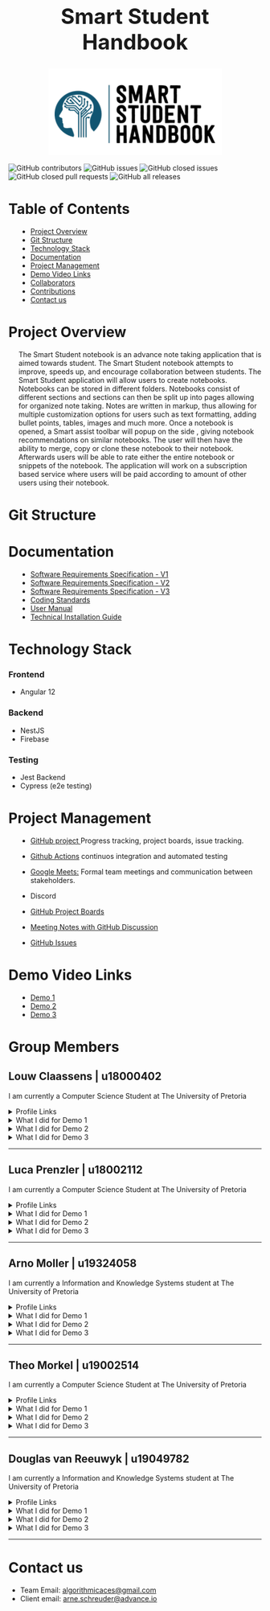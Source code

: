 <h1 align="center" style="font-size: 300%;" > Smart Student Handbook </h1>

<a href="https://www.advance.io/">
    <p align="center">
        <img  src="frontend/src/assets/logo/SmartStudentHandbook.png" alt="Epi-Use logo">
    </p>
</a>

![GitHub contributors](https://img.shields.io/github/contributors/COS301-SE-2021/Smart-Student-Handbook?color=green&style=plastic)
![GitHub issues](https://img.shields.io/github/issues/COS301-SE-2021/Smart-Student-Handbook)
![GitHub closed issues](https://img.shields.io/github/issues-closed/COS301-SE-2021/Smart-Student-Handbook)
![GitHub closed pull requests](https://img.shields.io/github/issues-pr-closed/COS301-SE-2021/Smart-Student-Handbook)
![GitHub all releases](https://img.shields.io/github/downloads/COS301-SE-2021/Smart-Student-Handbook/total?style=plastic)


<h1> Table of Contents</h1>

<div style="margin-left: 4%">

- [Project Overview](#project-overview)
- [Git Structure](#git-structure)
- [Technology Stack](#technology-stack)
- [Documentation](#documentation)
- [Project Management](#project-management)
- [Demo Video Links](#demo-video-links)
- [Collaborators](#collaborators)
- [Contributions](#contributions)
- [Contact us](#contact-us)

</div>

# Project Overview  

<div style="margin-left: 4%">

The Smart Student notebook is an advance note taking application that is aimed towards student. The Smart Student notebook attempts to improve, speeds up, and encourage collaboration between students. The Smart Student application will allow users to create notebooks.
Notebooks can be stored in different folders. Notebooks consist of different sections and sections can then be split up into pages allowing for organized note taking. Notes are written in
markup, thus allowing for multiple customization options for users such as text formatting,
adding bullet points, tables, images and much more. Once a notebook is opened, a Smart assist toolbar will popup on the side , giving notebook recommendations on similar notebooks.
The user will then have the ability to merge, copy or clone these notebook to their notebook.
Afterwards users will be able to rate either the entire notebook or snippets of the notebook.
The application will work on a subscription based service where users will be paid according
to amount of other users using their notebook.


</div>

# Git Structure

<div style="margin-left: 4%">
 
</div>

  
# Documentation

<div style="margin-left: 4%">

* <a href="https://drive.google.com/file/d/1S0fhNsPTteRIBvU27XxEIV8cAg5D1bf9/view?usp=sharing">Software Requirements Specification - V1</a>
* <a href="https://drive.google.com/file/d/1xufeD4pJSimiqJfEPHtb3o5F2NhKUaM9/view?usp=sharing">Software Requirements Specification - V2</a>
* <a href="https://drive.google.com/file/d/1JGLh4Fhxi3l_heZJIcW5p5gBFfuE28xx/view?usp=sharing">Software Requirements Specification - V3</a>
* <a href="https://drive.google.com/file/d/1_y9xKgyiPChnL2VylGVnsXAIeDFPnWpb/view?usp=sharing">Coding Standards</a>
* <a href="https://drive.google.com/file/d/1je_vMYp1CMJHpwtnX4jK9WFdSrBEtP_G/view?usp=sharing">User Manual</a>
* <a href="https://drive.google.com/file/d/1Dp69_xrzX0M-2cHfKx3CMSZaZj-Qkj73/view?usp=sharing">Technical Installation Guide</a>

<!-- * <a href="#">Testing Policy</a> -->


</div>

# Technology Stack

### Frontend
- Angular 12
### Backend
- NestJS
- Firebase
### Testing
- Jest Backend
- Cypress (e2e testing)


# Project Management

<div style="margin-left: 4%">

* <p><a href="https://github.com/COS301-SE-2021/Smart-Student-Handbook/">GitHub project </a>  Progress tracking, project boards, issue tracking.</p>
* <p><a href="https://github.com/COS301-SE-2021/Smart-Student-Handbook/actions">Github Actions</a> continuos integration and automated testing</p>
* <p><a href="https://meet.google.com/">Google Meets:</a> Formal team meetings and communication between stakeholders.</p>
* <p>Discord</p>
* <p><a href="https://github.com/COS301-SE-2021/Smart-Student-Handbook/projects">GitHub Project Boards<a></p>
* <p><a href="https://github.com/orgs/COS301-SE-2021/teams/algorithmic-aces">Meeting Notes with GitHub Discussion</a></p>
* <p><a href="https://github.com/COS301-SE-2021/Smart-Student-Handbook/issues">GitHub Issues</a></P>


<!-- * <a href="https://meet.google.com/">Google Meets:</a> Formal team meetings and communication between stakeholders.
* <a href="https://discord.com/brand-newover">Discord:</a> Informal team meetings for quick debriefs, communication.
* <a href="https://discord.com/developers/docs/resources/webhooks">Github and Discord Webhooks:</a> Notifications sent to the team's discord server when a commit is made to the GitHub repository.
* <a href="https://www.overleaf.com">Overleaf:</a> LaTeX editor that allows collaboration on creating documentation. -->

</div>

# Demo Video Links

<div style="margin-left: 4%">

<!-- Descriptions goes here -->

* <a href="https://drive.google.com/file/d/1EUA4RgpMf73CrgyvdYkSgxb2taklpjjw/view?usp=sharing"> Demo 1 </a>
* <a href="https://drive.google.com/file/d/1RU9e2QoeM7xnySLoLpEt9vp7Y4OvDy9l/view?usp=sharing"> Demo 2 </a>
* <a href="https://drive.google.com/file/d/13BxPY-6_oiHY_n0MLtV54MVBbIJxUrWN/view?usp=sharing"> Demo 3 </a>
<!-- * <a href="#"> Demo 4 </a> -->

</div>

<!-- # Collaborators

<div style="margin-left: 4%">

The Development Team

| [Louw Claassens](#) | [Luca Prenzler](#) | [Arno Moller](#) | [Theo Morkel](#) | [Douglas van Reeuwyk](#) |
| :---: |:---:| :---:| :---:| :---:|
| [![Louw Claassens](#)](#)    | [![Luca Prenzler](#)](#) | [![Arno Moller](#)](#)  | [![Theo Morkel](#)](#)  | [![Douglas van Reeuwyk](#)](#)  |
| [Portfolio](#) | [Portfolio](#) | [Portfolio](#) | [Portfolio](#) | [Portfolio](#) |

https://avatars0.githubusercontent.com/u/40039774?s=400&u=dfacc43e5d1cb9a50ccd5493008f41d1cca5ea65&v=4&s=200

</div> -->
<!-- # Contributions -->

# Group Members

## Louw Claassens   | u18000402

I am currently a Computer Science Student at The University of Pretoria

<details><summary>Profile Links</summary>

- [GitHub Profile](https://github.com/LouwC)
- [LinkedIn](https://www.linkedin.com/in/aj-louw-claassens-2b296a19a/)

</details>

<details><summary> What I did for Demo 1</summary>
  
  - Implemented The firebase system and the register and login functionality
  - Documentation on the SRS document.
 </details>
 <details><summary> What I did for Demo 2</summary>
  
  - Backend Testing
  - Account, Notebook and User service
</details>
<details><summary> What I did for Demo 3</summary>
  
  - Backend Note, Note, Access, Review services
  - Integration Testing
  - Technical Installation Manual, updated SRS, Architecture Design
</details>
  
<hr/>

## Luca Prenzler   | u18002112

I am currently a Computer Science Student at The University of Pretoria

<details><summary>Profile Links</summary>

- [GitHub Profile](https://github.com/LucaPrenzler)
- [LinkedIn](https://www.linkedin.com/in/luca-prenzler-5aaa0920b/)

</details>

<details><summary> What I did for Demo 1</summary>
  
  - Implemented firebase functionality
  - Implemented  the SRS document
 </details>
 <details><summary> What I did for Demo 2</summary>
 
  - Testing
  - Comments
</details>
<details><summary> What I did for Demo 3</summary>
  
  - Explore Page
  - Backend Notification service
  - User Manual, updated SRS
</details>

<hr/>

 ## Arno Moller   | u19324058

I am currently a Information and Knowledge Systems student at The University of Pretoria

<details><summary>Profile Links</summary>

- [GitHub Profile](https://github.com/Arno-Moller)
- [LinkedIn](https://www.linkedin.com/in/arno-m%C3%B6ller-a96a8920b/)

</details>

<details><summary> What I did for Demo 1</summary>
  
  - Implemented the angular frontend
  - Implemented the SRS document
</details>
<details><summary> What I did for Demo 2</summary>
  
  - Front end Notebook and notes (create, edit, update, delete)
  - Smart Assist and Notes Panel
</details>
<details><summary> What I did for Demo 3</summary>
  
  - Front end notebooks, notes, editor, Notifications, shared with me
  - Entire Notebook feature
  - Mobile view
  - Reset Password
  - Front end testing
  - Technical Installation  Manual, Updated SRS
</details>

<hr/>

## Theo Morkel   | u19002514


I am currently a Computer Science Student at The University of Pretoria

<details><summary>Profile Links</summary>

- [GitHub Profile](https://github.com/u19002514-Theo-Morkel)
- [LinkedIn](https://www.linkedin.com/in/theo-morkel-197610206)

</details>

<details><summary> What I did for Demo 1</summary>
  
  - Implemented firebase functionality
  - Implemented SRS documentation
</details>
<details><summary> What I did for Demo 2</summary>
  
  - Continuos Integration
  - Account service
</details>
<details><summary> What I did for Demo 3</summary>
  
  - Smart Assist AI
  - Backend Account, User Service, email verification and reset password
  - Deployment
</details>

<hr/>

## Douglas van Reeuwyk   | u19049782

I am currently a Information and Knowledge Systems student at The University of Pretoria

<details><summary>Profile Links</summary>

- [GitHub Profile](https://github.com/Douglas6312)
- [LinkedIn](https://www.linkedin.com/in/douglasvanreeuwyk/)

</details>

<details><summary> What I did for Demo 1</summary>

  - Implemented the angular frontend
  - Implemented the SRS document
</details>
<details><summary> What I did for Demo 2</summary>
  
  - User Login and Register
  - Angular front end
  - User case diagrams and general SRS
</details>
<details><summary> What I did for Demo 3</summary>
  
  - Linting and Angular structure
  - Menu, rooting and auth guards
  - Home, Login, register and Update User
  - Front end testing
  - Coding standard and technical installation manual
</details>

  <hr/>

# Contact us

- Team Email:  algorithmicaces@gmail.com
- Client email: arne.schreuder@advance.io